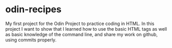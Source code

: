 # odin-recipes
My first project for the Odin Project to practice coding in HTML.
In this project I want to show that I learned how to use the basic HTML tags as well as basic knowledge of the command line, and share my work on github, using commits properly.